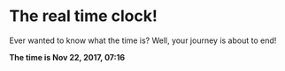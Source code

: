 # The real time clock!

Ever wanted to know what the time is? Well, your journey is about to end!

**The time is Nov 22, 2017, 07:16**